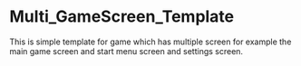 # Multi_GameScreen_Template

This is simple template for game which has multiple screen for example the main game screen and start menu screen and settings screen.
